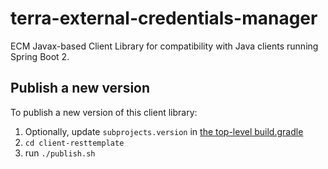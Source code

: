 # terra-external-credentials-manager
ECM Javax-based Client Library for compatibility with Java clients running Spring Boot 2.

## Publish a new version
To publish a new version of this client library:

1. Optionally, update `subprojects.version` in [the top-level build.gradle](../build.gradle)
2. `cd client-resttemplate`
3. run `./publish.sh`
